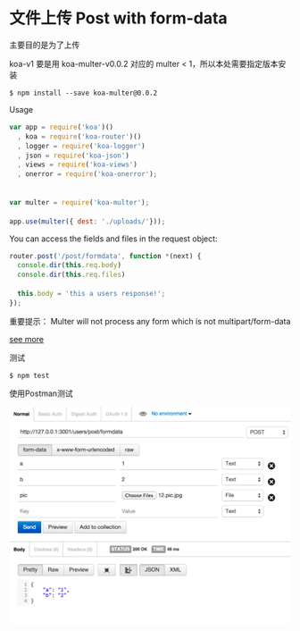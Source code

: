 # 文件上传 Post with form-data

主要目的是为了上传

koa-v1 要是用 koa-multer-v0.0.2 对应的 multer < 1，所以本处需要指定版本安装

```shell
$ npm install --save koa-multer@0.0.2
```

Usage

```javascript
var app = require('koa')()
  , koa = require('koa-router')()
  , logger = require('koa-logger')
  , json = require('koa-json')
  , views = require('koa-views')
  , onerror = require('koa-onerror');


var multer = require('koa-multer');

app.use(multer({ dest: './uploads/'}));
```

You can access the fields and files in the request object:

```javascript
router.post('/post/formdata', function *(next) {
  console.dir(this.req.body)
  console.dir(this.req.files)

  this.body = 'this a users response!';
});
```

重要提示： Multer will not process any form which is not multipart/form-data

[see more](https://github.com/koa-modules/multer)


测试

```shell
$ npm test
```

使用Postman测试

![](img/post-formdata.png)
